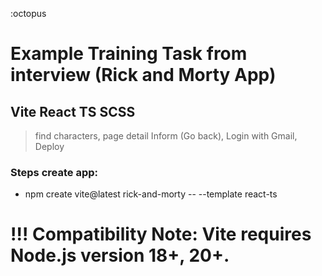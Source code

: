 :octopus
# Example Training Task from interview (Rick and Morty App)
  ## Vite React TS SCSS
  > find characters, page detail Inform (Go back), Login with Gmail, Deploy
  ### Steps create app:
  - npm create vite@latest rick-and-morty -- --template react-ts


# !!! Compatibility Note: Vite requires Node.js version 18+, 20+. 